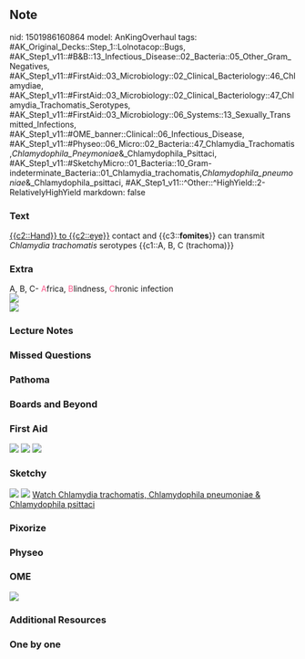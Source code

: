 ## Note
nid: 1501986160864
model: AnKingOverhaul
tags: #AK_Original_Decks::Step_1::Lolnotacop::Bugs, #AK_Step1_v11::#B&B::13_Infectious_Disease::02_Bacteria::05_Other_Gram_Negatives, #AK_Step1_v11::#FirstAid::03_Microbiology::02_Clinical_Bacteriology::46_Chlamydiae, #AK_Step1_v11::#FirstAid::03_Microbiology::02_Clinical_Bacteriology::47_Chlamydia_Trachomatis_Serotypes, #AK_Step1_v11::#FirstAid::03_Microbiology::06_Systems::13_Sexually_Transmitted_Infections, #AK_Step1_v11::#OME_banner::Clinical::06_Infectious_Disease, #AK_Step1_v11::#Physeo::06_Micro::02_Bacteria::47_Chlamydia_Trachomatis,_Chlamydophila_Pneymoniae_&_Chlamydophila_Psittaci, #AK_Step1_v11::#SketchyMicro::01_Bacteria::10_Gram-indeterminate_Bacteria::01_Chlamydia_trachomatis,_Chlamydophila_pneumoniae_&_Chlamydophila_psittaci, #AK_Step1_v11::^Other::^HighYield::2-RelativelyHighYield
markdown: false

### Text
<u>{{c2::Hand}} to {{c2::eye}}</u> contact and
{{c3::<b>fomites</b>}} can transmit <i>Chlamydia trachomatis</i>
serotypes {{c1::A, B, C (trachoma)}}

### Extra
<div>
  A, B, C- <font color="#FC5A8D">A</font>frica, <font color=
  "#FC5A8D">B</font>lindness, <font color="#FC5A8D">C</font>hronic
  infection
</div><img src="paste-7563437408646.jpg">
<div><img src="paste-7606387081332.jpg"></div>

### Lecture Notes


### Missed Questions


### Pathoma


### Boards and Beyond


### First Aid
<img src="tmpb42bb1e8.png"> <img src="tmp92anidjl.png"> <img src=
"tmp10jvmsi7.png">

### Sketchy
<img src="paste-188394445471747.jpg"> <img src=
"paste-71026b0e5524fd6bfe37367ce4df7f7af64e77bf.png"> <a href=
"https://dashboard.sketchy.com/study/medical/courses/medical-microbiology/units/medical-microbiology-bacteria/videos/medical-microbiology-bacteria-gram-indeterminate-bacteria-chlamydia-trachomatis-chlamydophila-pneumoniae-and-chlamydophila-psittaci?utm_source=anki&utm_medium=partnership&utm_campaign=february_update&utm_content=medical">
Watch Chlamydia trachomatis, Chlamydophila pneumoniae &
Chlamydophila psittaci</a>

### Pixorize


### Physeo


### OME
<div class="ome-widget">
  <a href=
  "https://onlinemeded.org/spa/infectious-disease?ref=anki"><img src="_OME_AnkiFlashcards_Topic_4.png"></a>
</div>

### Additional Resources


### One by one

